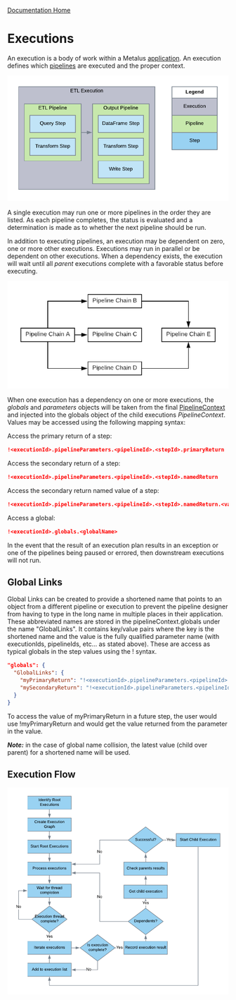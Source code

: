 [Documentation Home](readme.md)

# Executions
An execution is a body of work within a Metalus [application](applications.md). An execution defines which 
[pipelines](pipelines.md) are executed and the proper context.

![Execution Summary](images/Execution_Overview.png)

A single execution may run one or more pipelines in the order they are listed. As each pipeline completes, the status is
evaluated and a determination is made as to whether the next pipeline should be run. 

In addition to executing pipelines, an execution may be dependent on zero, one or more other executions. Executions may
run in parallel or be dependent on other executions. When a dependency exists, the execution will wait until all _parent_ 
executions complete with a favorable status before executing.

![Pipeline Execution Plan Example](images/Execution_Plan_Example.png "Pipeline Execution Dependencies")

When one execution has a dependency on one or more executions, the *globals* and *parameters* objects will be taken from the final 
[PipelineContext](pipeline-context.md) and injected into the globals object of the child executions _PipelineContext_. Values
may be accessed using the following mapping syntax:

Access the primary return of a step:
```json
!<executionId>.pipelineParameters.<pipelineId>.<stepId>.primaryReturn
```

Access the secondary return of a step:
```json
!<executionId>.pipelineParameters.<pipelineId>.<stepId>.namedReturn
```

Access the secondary return named value of a step:
```json
!<executionId>.pipelineParameters.<pipelineId>.<stepId>.namedReturn.<valueName>
```

Access a global:
```json
!<executionId>.globals.<globalName>
```

In the event that the result of an execution plan results in an exception or one of the pipelines being paused or errored,
then downstream executions will not run.

## Global Links ##
Global Links can be created to provide a shortened name that points to an object from a different pipeline or execution to
prevent the pipeline designer from having to type in the long name in multiple places in their application.  These abbreviated
names are stored in the pipelineContext.globals under the name "GlobalLinks".  It contains key/value pairs where the key is
the shortened name and the value is the fully qualified parameter name (with executionIds, pipelineIds, etc... as stated above).
These are access as typical globals in the step values using the !<shortenedName> syntax.

```json
"globals": {
  "GlobalLinks": {
    "myPrimaryReturn": "!<executionId>.pipelineParameters.<pipelineId>.<stepId>.primaryReturn",
    "mySecondaryReturn": "!<executionId>.pipelineParameters.<pipelineId>.<stepId>.namedReturn.<valueName>"
  }
}
```
To access the value of myPrimaryReturn in a future step, the user would use !myPrimaryReturn and would get the value returned
from the parameter in the value.
 
_**Note:**_ in the case of global name collision, the latest value (child over parent) for a shortened name will be used.

## Execution Flow
![Execution Flow](images/Execution_Plan_Flow.png "Execution Flow")
